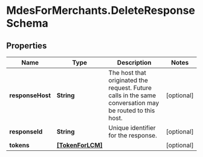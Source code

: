 # MdesForMerchants.DeleteResponseSchema

## Properties

Name | Type | Description | Notes
------------ | ------------- | ------------- | -------------
**responseHost** | **String** | The host that originated the request. Future calls in the same conversation may be routed to this host.  | [optional] 
**responseId** | **String** | Unique identifier for the response.  | [optional] 
**tokens** | [**[TokenForLCM]**](TokenForLCM.md) |  | [optional] 


